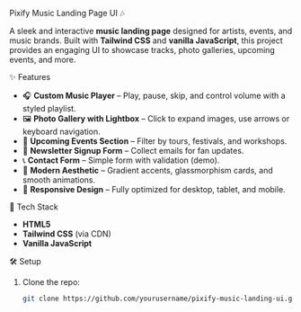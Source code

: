 Pixify Music Landing Page UI 🎶  

A sleek and interactive **music landing page** designed for artists, events, and music brands. Built with **Tailwind CSS** and **vanilla JavaScript**, this project provides an engaging UI to showcase tracks, photo galleries, upcoming events, and more.  

✨ Features  
- 🎧 **Custom Music Player** – Play, pause, skip, and control volume with a styled playlist.  
- 🖼️ **Photo Gallery with Lightbox** – Click to expand images, use arrows or keyboard navigation.  
- 🎤 **Upcoming Events Section** – Filter by tours, festivals, and workshops.  
- 📩 **Newsletter Signup Form** – Collect emails for fan updates.  
- 📞 **Contact Form** – Simple form with validation (demo).  
- 🌙 **Modern Aesthetic** – Gradient accents, glassmorphism cards, and smooth animations.  
- 📱 **Responsive Design** – Fully optimized for desktop, tablet, and mobile.  

🚀 Tech Stack  
- **HTML5**  
- **Tailwind CSS** (via CDN)  
- **Vanilla JavaScript**  

🛠️ Setup  
1. Clone the repo:  
   ```bash
   git clone https://github.com/yourusername/pixify-music-landing-ui.git
